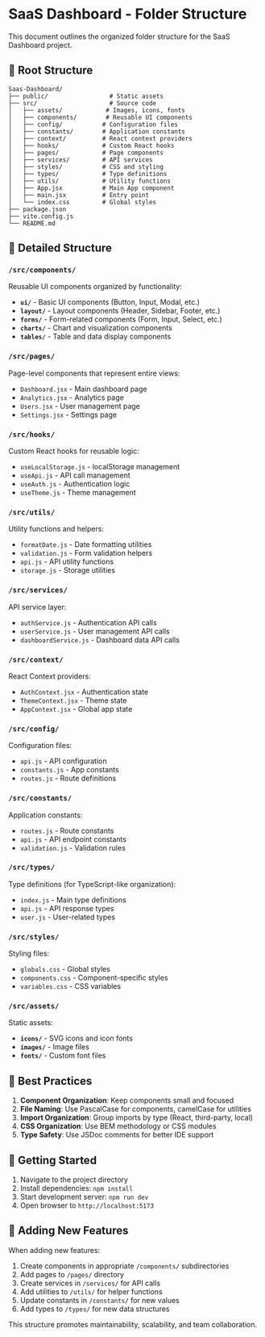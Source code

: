 # SaaS Dashboard - Folder Structure

This document outlines the organized folder structure for the SaaS Dashboard project.

## 📁 Root Structure

```
Saas-Dashboard/
├── public/                 # Static assets
├── src/                    # Source code
│   ├── assets/            # Images, icons, fonts
│   ├── components/        # Reusable UI components
│   ├── config/           # Configuration files
│   ├── constants/        # Application constants
│   ├── context/          # React context providers
│   ├── hooks/            # Custom React hooks
│   ├── pages/            # Page components
│   ├── services/         # API services
│   ├── styles/           # CSS and styling
│   ├── types/            # Type definitions
│   ├── utils/            # Utility functions
│   ├── App.jsx           # Main App component
│   ├── main.jsx          # Entry point
│   └── index.css         # Global styles
├── package.json
├── vite.config.js
└── README.md
```

## 📂 Detailed Structure

### `/src/components/`
Reusable UI components organized by functionality:

- **`ui/`** - Basic UI components (Button, Input, Modal, etc.)
- **`layout/`** - Layout components (Header, Sidebar, Footer, etc.)
- **`forms/`** - Form-related components (Form, Input, Select, etc.)
- **`charts/`** - Chart and visualization components
- **`tables/`** - Table and data display components

### `/src/pages/`
Page-level components that represent entire views:

- `Dashboard.jsx` - Main dashboard page
- `Analytics.jsx` - Analytics page
- `Users.jsx` - User management page
- `Settings.jsx` - Settings page

### `/src/hooks/`
Custom React hooks for reusable logic:

- `useLocalStorage.js` - localStorage management
- `useApi.js` - API call management
- `useAuth.js` - Authentication logic
- `useTheme.js` - Theme management

### `/src/utils/`
Utility functions and helpers:

- `formatDate.js` - Date formatting utilities
- `validation.js` - Form validation helpers
- `api.js` - API utility functions
- `storage.js` - Storage utilities

### `/src/services/`
API service layer:

- `authService.js` - Authentication API calls
- `userService.js` - User management API calls
- `dashboardService.js` - Dashboard data API calls

### `/src/context/`
React Context providers:

- `AuthContext.jsx` - Authentication state
- `ThemeContext.jsx` - Theme state
- `AppContext.jsx` - Global app state

### `/src/config/`
Configuration files:

- `api.js` - API configuration
- `constants.js` - App constants
- `routes.js` - Route definitions

### `/src/constants/`
Application constants:

- `routes.js` - Route constants
- `api.js` - API endpoint constants
- `validation.js` - Validation rules

### `/src/types/`
Type definitions (for TypeScript-like organization):

- `index.js` - Main type definitions
- `api.js` - API response types
- `user.js` - User-related types

### `/src/styles/`
Styling files:

- `globals.css` - Global styles
- `components.css` - Component-specific styles
- `variables.css` - CSS variables

### `/src/assets/`
Static assets:

- **`icons/`** - SVG icons and icon fonts
- **`images/`** - Image files
- **`fonts/`** - Custom font files

## 🎯 Best Practices

1. **Component Organization**: Keep components small and focused
2. **File Naming**: Use PascalCase for components, camelCase for utilities
3. **Import Organization**: Group imports by type (React, third-party, local)
4. **CSS Organization**: Use BEM methodology or CSS modules
5. **Type Safety**: Use JSDoc comments for better IDE support

## 🚀 Getting Started

1. Navigate to the project directory
2. Install dependencies: `npm install`
3. Start development server: `npm run dev`
4. Open browser to `http://localhost:5173`

## 📝 Adding New Features

When adding new features:

1. Create components in appropriate `/components/` subdirectories
2. Add pages to `/pages/` directory
3. Create services in `/services/` for API calls
4. Add utilities to `/utils/` for helper functions
5. Update constants in `/constants/` for new values
6. Add types to `/types/` for new data structures

This structure promotes maintainability, scalability, and team collaboration. 